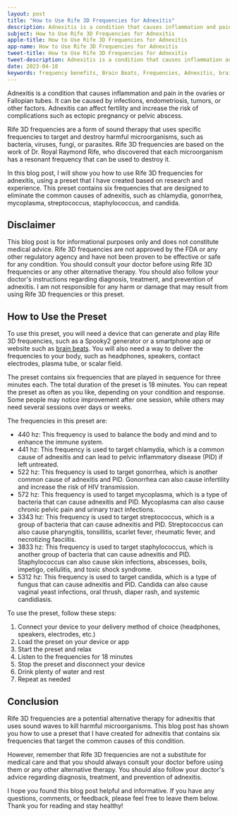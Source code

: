 ```yaml
---
layout: post
title: "How to Use Rife 3D Frequencies for Adnexitis"
description: Adnexitis is a condition that causes inflammation and pain in the ovaries or Fallopian tubes. It can be caused by infections, endometriosis, tumors, or other factors. Adnexitis can affect fertility and increase the risk of complications such as ectopic pregnancy or pelvic abscess.
subject: How to Use Rife 3D Frequencies for Adnexitis
apple-title: How to Use Rife 3D Frequencies for Adnexitis
app-name: How to Use Rife 3D Frequencies for Adnexitis
tweet-title: How to Use Rife 3D Frequencies for Adnexitis
tweet-description: Adnexitis is a condition that causes inflammation and pain in the ovaries or Fallopian tubes. It can be caused by infections, endometriosis, tumors, or other factors. Adnexitis can affect fertility and increase the risk of complications such as ectopic pregnancy or pelvic abscess.
date: 2023-04-10
keywords: frequency benefits, Brain Beats, Frequencies, Adnexitis, brainwave entrainment, sound therapy, rife frequency
---
```


Adnexitis is a condition that causes inflammation and pain in the ovaries or Fallopian tubes. It can be caused by infections, endometriosis, tumors, or other factors. Adnexitis can affect fertility and increase the risk of complications such as ectopic pregnancy or pelvic abscess.

Rife 3D frequencies are a form of sound therapy that uses specific frequencies to target and destroy harmful microorganisms, such as bacteria, viruses, fungi, or parasites. Rife 3D frequencies are based on the work of Dr. Royal Raymond Rife, who discovered that each microorganism has a resonant frequency that can be used to destroy it.

In this blog post, I will show you how to use Rife 3D frequencies for adnexitis, using a preset that I have created based on research and experience. This preset contains six frequencies that are designed to eliminate the common causes of adnexitis, such as chlamydia, gonorrhea, mycoplasma, streptococcus, staphylococcus, and candida.

## Disclaimer

This blog post is for informational purposes only and does not constitute medical advice. Rife 3D frequencies are not approved by the FDA or any other regulatory agency and have not been proven to be effective or safe for any condition. You should consult your doctor before using Rife 3D frequencies or any other alternative therapy. You should also follow your doctor's instructions regarding diagnosis, treatment, and prevention of adnexitis. I am not responsible for any harm or damage that may result from using Rife 3D frequencies or this preset.

## How to Use the Preset

To use this preset, you will need a device that can generate and play Rife 3D frequencies, such as a Spooky2 generator or a smartphone app or website such as [brain beats](https://brain-beats.in). You will also need a way to deliver the frequencies to your body, such as headphones, speakers, contact electrodes, plasma tube, or scalar field.

The preset contains six frequencies that are played in sequence for three minutes each. The total duration of the preset is 18 minutes. You can repeat the preset as often as you like, depending on your condition and response. Some people may notice improvement after one session, while others may need several sessions over days or weeks.

The frequencies in this preset are:

- 440 hz: This frequency is used to balance the body and mind and to enhance the immune system.
- 441 hz: This frequency is used to target chlamydia, which is a common cause of adnexitis and can lead to pelvic inflammatory disease (PID) if left untreated.
- 522 hz: This frequency is used to target gonorrhea, which is another common cause of adnexitis and PID. Gonorrhea can also cause infertility and increase the risk of HIV transmission.
- 572 hz: This frequency is used to target mycoplasma, which is a type of bacteria that can cause adnexitis and PID. Mycoplasma can also cause chronic pelvic pain and urinary tract infections.
- 3343 hz: This frequency is used to target streptococcus, which is a group of bacteria that can cause adnexitis and PID. Streptococcus can also cause pharyngitis, tonsillitis, scarlet fever, rheumatic fever, and necrotizing fasciitis.
- 3833 hz: This frequency is used to target staphylococcus, which is another group of bacteria that can cause adnexitis and PID. Staphylococcus can also cause skin infections, abscesses, boils, impetigo, cellulitis, and toxic shock syndrome.
- 5312 hz: This frequency is used to target candida, which is a type of fungus that can cause adnexitis and PID. Candida can also cause vaginal yeast infections, oral thrush, diaper rash, and systemic candidiasis.

To use the preset, follow these steps:

1. Connect your device to your delivery method of choice (headphones, speakers, electrodes, etc.)
2. Load the preset on your device or app
3. Start the preset and relax
4. Listen to the frequencies for 18 minutes
5. Stop the preset and disconnect your device
6. Drink plenty of water and rest
7. Repeat as needed

## Conclusion

Rife 3D frequencies are a potential alternative therapy for adnexitis that uses sound waves to kill harmful microorganisms. This blog post has shown you how to use a preset that I have created for adnexitis that contains six frequencies that target the common causes of this condition.

However, remember that Rife 3D frequencies are not a substitute for medical care and that you should always consult your doctor before using them or any other alternative therapy. You should also follow your doctor's advice regarding diagnosis, treatment, and prevention of adnexitis.

I hope you found this blog post helpful and informative. If you have any questions, comments, or feedback, please feel free to leave them below. Thank you for reading and stay healthy!